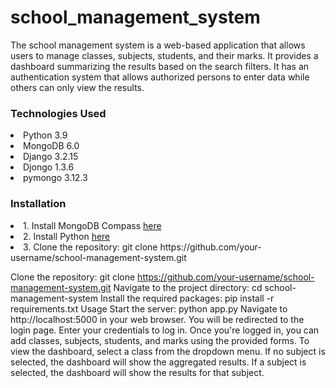 # school_management_system
<p> The school management system is a web-based application that allows users to manage classes, subjects, students, and their marks. It provides a dashboard summarizing the results based on the search filters. It has an authentication system that allows authorized persons to enter data while others can only view the results.</p>
<h3>Technologies Used</h3>
<li>Python 3.9</li>
<li>MongoDB 6.0</li>
<li>Django 3.2.15</li>
<li>Djongo 1.3.6</li>
<li>pymongo 3.12.3</li>
<h3>Installation</h3>
<li>1. Install MongoDB Compass <a href="https://www.mongodb.com/try/download/community">here</a></li>
<li>2. Install Python <a href="https://www.python.org/downloads/">here</a></li>
<li>3. Clone the repository: git clone https://github.com/your-username/school-management-system.git </li>

Clone the repository: git clone https://github.com/your-username/school-management-system.git
Navigate to the project directory: cd school-management-system
Install the required packages: pip install -r requirements.txt
Usage
Start the server: python app.py
Navigate to http://localhost:5000 in your web browser.
You will be redirected to the login page. Enter your credentials to log in.
Once you're logged in, you can add classes, subjects, students, and marks using the provided forms.
To view the dashboard, select a class from the dropdown menu. If no subject is selected, the dashboard will show the aggregated results. If a subject is selected, the dashboard will show the results for that subject.
